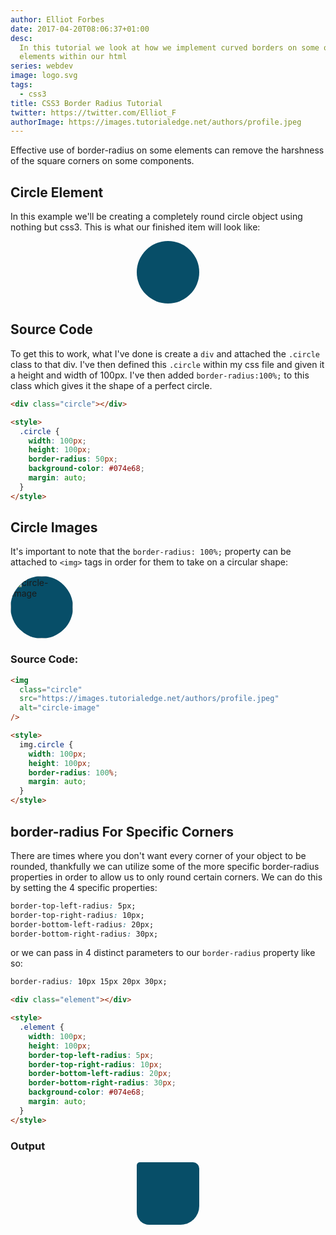 ```yaml
---
author: Elliot Forbes
date: 2017-04-20T08:06:37+01:00
desc:
  In this tutorial we look at how we implement curved borders on some of the
  elements within our html
series: webdev
image: logo.svg
tags:
  - css3
title: CSS3 Border Radius Tutorial
twitter: https://twitter.com/Elliot_F
authorImage: https://images.tutorialedge.net/authors/profile.jpeg
---
```


Effective use of border-radius on some elements can remove the harshness of the
square corners on some components.

## Circle Element

In this example we'll be creating a completely round circle object using nothing
but css3. This is what our finished item will look like:

<div class="circle">
</div>

<style>
.circle {
  width: 100px;
  height: 100px;
  border-radius: 100%;
  background-color: #074E68;
  margin: auto;
}
</style>

## Source Code

To get this to work, what I've done is create a `div` and attached the `.circle`
class to that div. I've then defined this `.circle` within my css file and given
it a height and width of 100px. I've then added `border-radius:100%;` to this
class which gives it the shape of a perfect circle.

```html
<div class="circle"></div>

<style>
  .circle {
    width: 100px;
    height: 100px;
    border-radius: 50px;
    background-color: #074e68;
    margin: auto;
  }
</style>
```

## Circle Images

It's important to note that the `border-radius: 100%;` property can be attached
to `<img>` tags in order for them to take on a circular shape:

<img class="circle" src="https://images.tutorialedge.net/authors/profile.jpeg" alt="circle-image" />

<style>
img.circle {
  width: 100px;
  height: 100px;
  border-radius: 100%;
  margin: auto;
}
</style>

### Source Code:

```html
<img
  class="circle"
  src="https://images.tutorialedge.net/authors/profile.jpeg"
  alt="circle-image"
/>

<style>
  img.circle {
    width: 100px;
    height: 100px;
    border-radius: 100%;
    margin: auto;
  }
</style>
```

## border-radius For Specific Corners

There are times where you don't want every corner of your object to be rounded,
thankfully we can utilize some of the more specific border-radius properties in
order to allow us to only round certain corners. We can do this by setting the 4
specific properties:

```css
border-top-left-radius: 5px;
border-top-right-radius: 10px;
border-bottom-left-radius: 20px;
border-bottom-right-radius: 30px;
```

or we can pass in 4 distinct parameters to our `border-radius` property like so:

```css
border-radius: 10px 15px 20px 30px;
```

```html
<div class="element"></div>

<style>
  .element {
    width: 100px;
    height: 100px;
    border-top-left-radius: 5px;
    border-top-right-radius: 10px;
    border-bottom-left-radius: 20px;
    border-bottom-right-radius: 30px;
    background-color: #074e68;
    margin: auto;
  }
</style>
```

### Output

<div class="element">
</div>

<style>
.element {
  width: 100px;
  height: 100px;
  border-top-left-radius: 5px;
  border-top-right-radius: 10px;
  border-bottom-left-radius: 20px;
  border-bottom-right-radius: 30px;
  background-color: #074E68;
  margin: auto;
}
</style>
